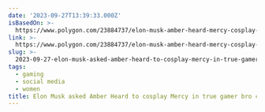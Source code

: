 ```yaml
---
date: '2023-09-27T13:39:33.000Z'
isBasedOn: >-
  https://www.polygon.com/23884737/elon-musk-amber-heard-mercy-cosplay-sexism-overwatch
link: >-
  https://www.polygon.com/23884737/elon-musk-amber-heard-mercy-cosplay-sexism-overwatch
slug: >-
  2023-09-27-elon-musk-asked-amber-heard-to-cosplay-mercy-in-true-gamer-bro-cliche-pol
tags:
  - gaming
  - social media
  - women
title: Elon Musk asked Amber Heard to cosplay Mercy in true gamer bro cliche - Pol
---
```


